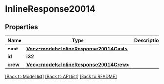 # InlineResponse20014

## Properties

Name | Type | Description | Notes
------------ | ------------- | ------------- | -------------
**cast** | [**Vec<::models::InlineResponse20014Cast>**](inline_response_200_14_cast.md) |  | [optional] 
**id** | **i32** |  | [optional] 
**crew** | [**Vec<::models::InlineResponse20014Crew>**](inline_response_200_14_crew.md) |  | [optional] 

[[Back to Model list]](../README.md#documentation-for-models) [[Back to API list]](../README.md#documentation-for-api-endpoints) [[Back to README]](../README.md)



